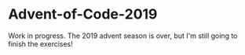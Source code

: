 # Advent-of-Code-2019

Work in progress. The 2019 advent season is over, but I'm still going to finish the exercises! 
